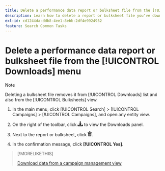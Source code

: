 ```yaml
---
title: Delete a performance data report or bulksheet file from the [!UICONTROL Downloads] menu
description: Learn how to delete a report or bulksheet file you've downloaded a campaign management view.
exl-id: cd1244da-ddb8-4ee1-8ebb-2df4e9924952
feature: Search Common Tasks
---
```

# Delete a performance data report or bulksheet file from the [!UICONTROL Downloads] menu

>[!NOTE]
>
>Deleting a bulksheet file removes it from [!UICONTROL Downloads] list and also from the [!UICONTROL Bulksheets] view.

1. In the main menu, click [!UICONTROL Search] > [!UICONTROL Campaigns] > [!UICONTROL Campaigns], and open any entity view.

1. On the right of the toolbar, click ![Report Download](/help/search-social-commerce/assets/download.png "Report Download") to view the Downloads panel.

1. Next to the report or bulksheet, click ![Delete](/help/search-social-commerce/assets/delete.png "Delete").

1. In the confirmation message, click **[!UICONTROL Yes]**.
  
>[!MORELIKETHIS]
>
>[Download data from a campaign management view](/help/search-social-commerce/common-tasks/navigation-editing-selection/download.md)
